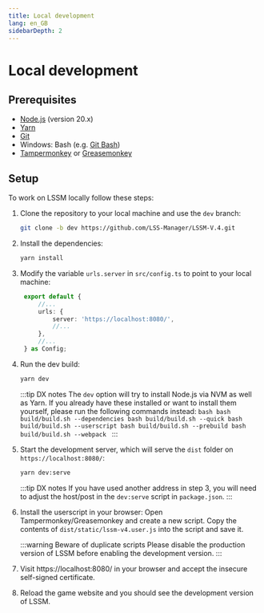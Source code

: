 ```yaml
---
title: Local development
lang: en_GB
sidebarDepth: 2
---
```


# Local development

## Prerequisites

- [Node.js](https://nodejs.org/en/) (version 20.x)
- [Yarn](https://yarnpkg.com/)
- [Git](https://git-scm.com/)
- Windows: Bash (e.g. [Git Bash](https://gitforwindows.org/))
- [Tampermonkey](https://www.tampermonkey.net/) or [Greasemonkey](https://www.greasespot.net/)

## Setup

To work on LSSM locally follow these steps:

1. Clone the repository to your local machine and use the `dev` branch:
   ```bash
   git clone -b dev https://github.com/LSS-Manager/LSSM-V.4.git
    ```
2. Install the dependencies:
   ```bash
   yarn install
   ```
3. Modify the variable `urls.server` in `src/config.ts` to point to your local machine:
   ```ts
    export default {
        //...
        urls: {
            server: 'https://localhost:8080/',
            //...
        },
        //...
    } as Config;
   ```
4. Run the dev build:
   ```bash
   yarn dev
   ```

    :::tip DX notes
    The `dev` option will try to install Node.js via NVM as well as Yarn.
    If you already have these installed or want to install them yourself, please run the following commands instead:
       ```bash
       bash build/build.sh --dependencies
       bash build/build.sh --quick
       bash build/build.sh --userscript
       bash build/build.sh --prebuild
       bash build/build.sh --webpack
       ```
    :::

5. Start the development server, which will serve the `dist` folder on `https://localhost:8080/`:
   ```bash
   yarn dev:serve
   ```

   :::tip DX notes
   If you have used another address in step 3, you will need to adjust the host/post in the `dev:serve` script in `package.json`.
   :::

6. Install the userscript in your browser:
   Open Tampermonkey/Greasemonkey and create a new script.
   Copy the contents of `dist/static/lssm-v4.user.js` into the script and save it.

   :::warning Beware of duplicate scripts
   Please disable the production version of LSSM before enabling the development version.
   :::

7. Visit https://localhost:8080/ in your browser and accept the insecure self-signed certificate.
8. Reload the game website and you should see the development version of LSSM.
